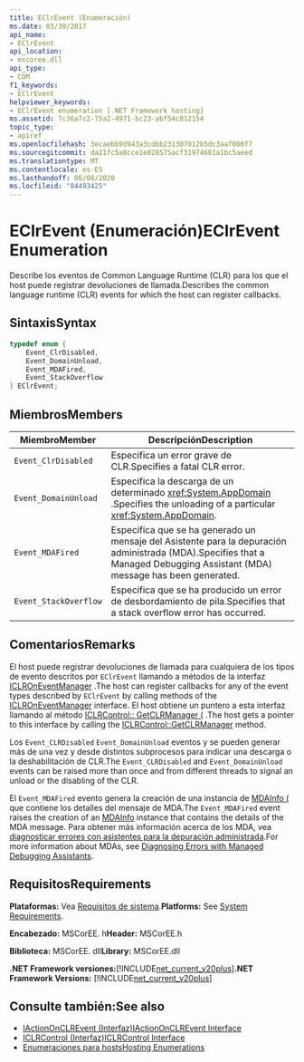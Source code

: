 ```yaml
---
title: EClrEvent (Enumeración)
ms.date: 03/30/2017
api_name:
- EClrEvent
api_location:
- mscoree.dll
api_type:
- COM
f1_keywords:
- EClrEvent
helpviewer_keywords:
- EClrEvent enumeration [.NET Framework hosting]
ms.assetid: 7c36a7c2-75a2-4971-bc23-abf54c812154
topic_type:
- apiref
ms.openlocfilehash: 3ecaebb9d943a3cdbb231307012b5dc3aaf000f7
ms.sourcegitcommit: da21fc5a8cce1e028575acf31974681a1bc5aeed
ms.translationtype: MT
ms.contentlocale: es-ES
ms.lasthandoff: 06/08/2020
ms.locfileid: "84493425"
---
```

# <a name="eclrevent-enumeration"></a><span data-ttu-id="81654-102">EClrEvent (Enumeración)</span><span class="sxs-lookup"><span data-stu-id="81654-102">EClrEvent Enumeration</span></span>
<span data-ttu-id="81654-103">Describe los eventos de Common Language Runtime (CLR) para los que el host puede registrar devoluciones de llamada.</span><span class="sxs-lookup"><span data-stu-id="81654-103">Describes the common language runtime (CLR) events for which the host can register callbacks.</span></span>  
  
## <a name="syntax"></a><span data-ttu-id="81654-104">Sintaxis</span><span class="sxs-lookup"><span data-stu-id="81654-104">Syntax</span></span>  
  
```cpp  
typedef enum {  
    Event_ClrDisabled,  
    Event_DomainUnload,  
    Event_MDAFired,  
    Event_StackOverflow  
} EClrEvent;  
```  
  
## <a name="members"></a><span data-ttu-id="81654-105">Miembros</span><span class="sxs-lookup"><span data-stu-id="81654-105">Members</span></span>  
  
|<span data-ttu-id="81654-106">Miembro</span><span class="sxs-lookup"><span data-stu-id="81654-106">Member</span></span>|<span data-ttu-id="81654-107">Descripción</span><span class="sxs-lookup"><span data-stu-id="81654-107">Description</span></span>|  
|------------|-----------------|  
|`Event_ClrDisabled`|<span data-ttu-id="81654-108">Especifica un error grave de CLR.</span><span class="sxs-lookup"><span data-stu-id="81654-108">Specifies a fatal CLR error.</span></span>|  
|`Event_DomainUnload`|<span data-ttu-id="81654-109">Especifica la descarga de un determinado <xref:System.AppDomain> .</span><span class="sxs-lookup"><span data-stu-id="81654-109">Specifies the unloading of a particular <xref:System.AppDomain>.</span></span>|  
|`Event_MDAFired`|<span data-ttu-id="81654-110">Especifica que se ha generado un mensaje del Asistente para la depuración administrada (MDA).</span><span class="sxs-lookup"><span data-stu-id="81654-110">Specifies that a Managed Debugging Assistant (MDA) message has been generated.</span></span>|  
|`Event_StackOverflow`|<span data-ttu-id="81654-111">Especifica que se ha producido un error de desbordamiento de pila.</span><span class="sxs-lookup"><span data-stu-id="81654-111">Specifies that a stack overflow error has occurred.</span></span>|  
  
## <a name="remarks"></a><span data-ttu-id="81654-112">Comentarios</span><span class="sxs-lookup"><span data-stu-id="81654-112">Remarks</span></span>  
 <span data-ttu-id="81654-113">El host puede registrar devoluciones de llamada para cualquiera de los tipos de evento descritos por `EClrEvent` llamando a métodos de la interfaz [ICLROnEventManager](iclroneventmanager-interface.md) .</span><span class="sxs-lookup"><span data-stu-id="81654-113">The host can register callbacks for any of the event types described by `EClrEvent` by calling methods of the [ICLROnEventManager](iclroneventmanager-interface.md) interface.</span></span> <span data-ttu-id="81654-114">El host obtiene un puntero a esta interfaz llamando al método [ICLRControl:: GetCLRManager (](iclrcontrol-getclrmanager-method.md) .</span><span class="sxs-lookup"><span data-stu-id="81654-114">The host gets a pointer to this interface by calling the [ICLRControl::GetCLRManager](iclrcontrol-getclrmanager-method.md) method.</span></span>  
  
 <span data-ttu-id="81654-115">Los `Event_CLRDisabled` `Event_DomainUnload` eventos y se pueden generar más de una vez y desde distintos subprocesos para indicar una descarga o la deshabilitación de CLR.</span><span class="sxs-lookup"><span data-stu-id="81654-115">The `Event_CLRDisabled` and `Event_DomainUnload` events can be raised more than once and from different threads to signal an unload or the disabling of the CLR.</span></span>  
  
 <span data-ttu-id="81654-116">El `Event_MDAFired` evento genera la creación de una instancia de [MDAInfo (](mdainfo-structure.md) que contiene los detalles del mensaje de MDA.</span><span class="sxs-lookup"><span data-stu-id="81654-116">The `Event_MDAFired` event raises the creation of an [MDAInfo](mdainfo-structure.md) instance that contains the details of the MDA message.</span></span> <span data-ttu-id="81654-117">Para obtener más información acerca de los MDA, vea [diagnosticar errores con asistentes para la depuración administrada](../../debug-trace-profile/diagnosing-errors-with-managed-debugging-assistants.md).</span><span class="sxs-lookup"><span data-stu-id="81654-117">For more information about MDAs, see [Diagnosing Errors with Managed Debugging Assistants](../../debug-trace-profile/diagnosing-errors-with-managed-debugging-assistants.md).</span></span>  
  
## <a name="requirements"></a><span data-ttu-id="81654-118">Requisitos</span><span class="sxs-lookup"><span data-stu-id="81654-118">Requirements</span></span>  
 <span data-ttu-id="81654-119">**Plataformas:** Vea [Requisitos de sistema](../../get-started/system-requirements.md).</span><span class="sxs-lookup"><span data-stu-id="81654-119">**Platforms:** See [System Requirements](../../get-started/system-requirements.md).</span></span>  
  
 <span data-ttu-id="81654-120">**Encabezado:** MSCorEE. h</span><span class="sxs-lookup"><span data-stu-id="81654-120">**Header:** MSCorEE.h</span></span>  
  
 <span data-ttu-id="81654-121">**Biblioteca:** MSCorEE. dll</span><span class="sxs-lookup"><span data-stu-id="81654-121">**Library:** MSCorEE.dll</span></span>  
  
 <span data-ttu-id="81654-122">**.NET Framework versiones:**[!INCLUDE[net_current_v20plus](../../../../includes/net-current-v20plus-md.md)]</span><span class="sxs-lookup"><span data-stu-id="81654-122">**.NET Framework Versions:** [!INCLUDE[net_current_v20plus](../../../../includes/net-current-v20plus-md.md)]</span></span>  
  
## <a name="see-also"></a><span data-ttu-id="81654-123">Consulte también:</span><span class="sxs-lookup"><span data-stu-id="81654-123">See also</span></span>

- [<span data-ttu-id="81654-124">IActionOnCLREvent (Interfaz)</span><span class="sxs-lookup"><span data-stu-id="81654-124">IActionOnCLREvent Interface</span></span>](iactiononclrevent-interface.md)
- [<span data-ttu-id="81654-125">ICLRControl (Interfaz)</span><span class="sxs-lookup"><span data-stu-id="81654-125">ICLRControl Interface</span></span>](iclrcontrol-interface.md)
- [<span data-ttu-id="81654-126">Enumeraciones para hosts</span><span class="sxs-lookup"><span data-stu-id="81654-126">Hosting Enumerations</span></span>](hosting-enumerations.md)

